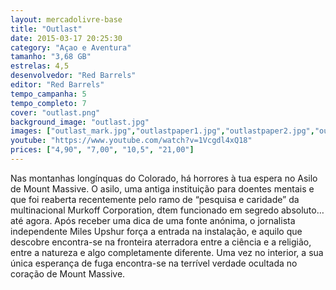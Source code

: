 ```yaml
---
layout: mercadolivre-base
title: "Outlast"
date: 2015-03-17 20:25:30
category: "Açao e Aventura"
tamanho: "3,68 GB"
estrelas: 4,5
desenvolvedor: "Red Barrels"
editor: "Red Barrels"
tempo_campanha: 5
tempo_completo: 7
cover: "outlast.png"
background_image: "outlast.jpg"
images: ["outlast_mark.jpg","outlastpaper1.jpg","outlastpaper2.jpg","outlastpaper3.jpg","outlastpaper4.jpg"]
youtube: "https://www.youtube.com/watch?v=1Vcgdl4xQ18"
prices: ["4,90", "7,00", "10,5", "21,00"]
---
```


Nas montanhas longínquas do Colorado, há horrores à tua espera no Asilo de Mount Massive. O asilo, uma antiga instituição para doentes mentais e que foi reaberta recentemente pelo ramo de “pesquisa e caridade” da multinacional Murkoff Corporation, dtem funcionado em segredo absoluto… até agora. Após receber uma dica de uma fonte anónima, o jornalista independente Miles Upshur força a entrada na instalação, e aquilo que descobre encontra-se na fronteira aterradora entre a ciência e a religião, entre a natureza e algo completamente diferente. Uma vez no interior, a sua única esperança de fuga encontra-se na terrível verdade ocultada no coração de Mount Massive.
